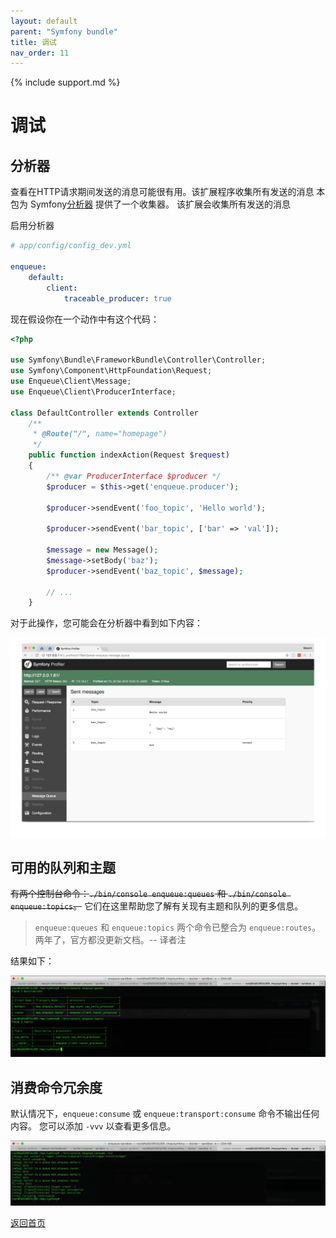 ```yaml
---
layout: default
parent: "Symfony bundle"
title: 调试
nav_order: 11
---
```

{% include support.md %}

# 调试

## 分析器

查看在HTTP请求期间发送的消息可能很有用。该扩展程序收集所有发送的消息
本包为 Symfony[分析器](http://symfony.com/doc/current/profiler.html) 提供了一个收集器。
该扩展会收集所有发送的消息

启用分析器

```yaml
# app/config/config_dev.yml

enqueue:
    default:
        client:
            traceable_producer: true
```

现在假设你在一个动作中有这个代码：

```php
<?php

use Symfony\Bundle\FrameworkBundle\Controller\Controller;
use Symfony\Component\HttpFoundation\Request;
use Enqueue\Client\Message;
use Enqueue\Client\ProducerInterface;

class DefaultController extends Controller
    /**
     * @Route("/", name="homepage")
     */
    public function indexAction(Request $request)
    {
        /** @var ProducerInterface $producer */
        $producer = $this->get('enqueue.producer');

        $producer->sendEvent('foo_topic', 'Hello world');

        $producer->sendEvent('bar_topic', ['bar' => 'val']);

        $message = new Message();
        $message->setBody('baz');
        $producer->sendEvent('baz_topic', $message);

        // ...
    }

```

对于此操作，您可能会在分析器中看到如下内容：

![Symfony分析器](../images/symfony_profiler.png)

## 可用的队列和主题

~~有两个控制台命令：`./bin/console enqueue:queues` 和 `./bin/console enqueue:topics`。~~
它们在这里帮助您了解有关现有主题和队列的更多信息。

> `enqueue:queues` 和 `enqueue:topics` 两个命令已整合为 `enqueue:routes`。两年了，官方都没更新文档。-- 译者注

结果如下：

![Cli调试命令](../images/cli_debug_commands.png)

## 消费命令冗余度

默认情况下，`enqueue:consume` 或 `enqueue:transport:consume` 命令不输出任何内容。
您可以添加 `-vvv` 以查看更多信息。

![消费命令冗余度](../images/consume_command_verbosity.png)

[返回首页](index.md)